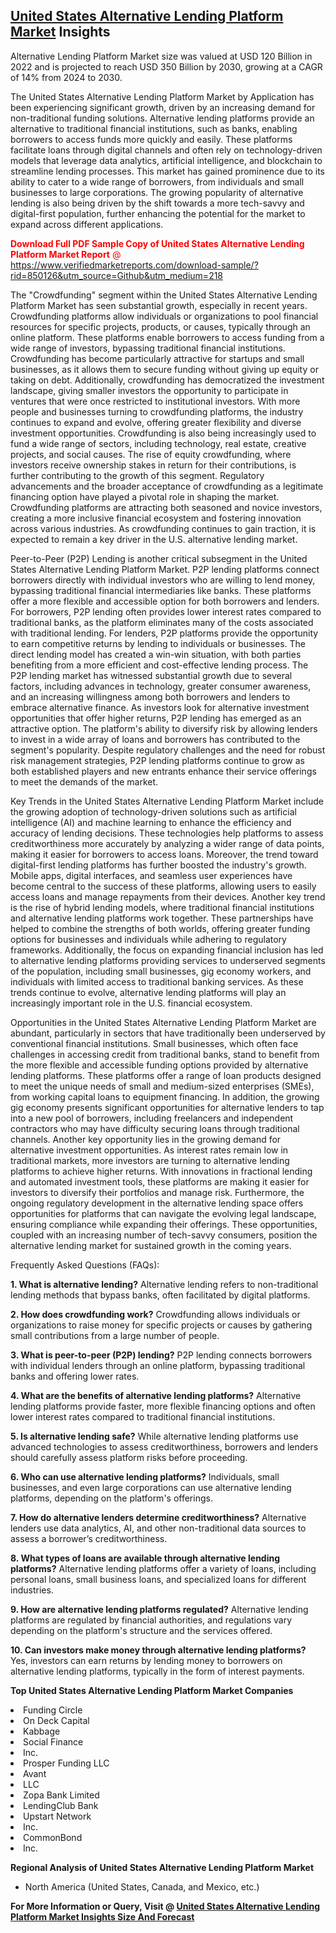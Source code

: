 <h2><a href="https://www.verifiedmarketreports.com/download-sample/?rid=850126&amp;utm_source=Github&amp;utm_medium=218" target="_blank">United States Alternative Lending Platform Market</a> Insights</h2><p>Alternative Lending Platform Market size was valued at USD 120 Billion in 2022 and is projected to reach USD 350 Billion by 2030, growing at a CAGR of 14% from 2024 to 2030.</p><p><p>The United States Alternative Lending Platform Market by Application has been experiencing significant growth, driven by an increasing demand for non-traditional funding solutions. Alternative lending platforms provide an alternative to traditional financial institutions, such as banks, enabling borrowers to access funds more quickly and easily. These platforms facilitate loans through digital channels and often rely on technology-driven models that leverage data analytics, artificial intelligence, and blockchain to streamline lending processes. This market has gained prominence due to its ability to cater to a wide range of borrowers, from individuals and small businesses to large corporations. The growing popularity of alternative lending is also being driven by the shift towards a more tech-savvy and digital-first population, further enhancing the potential for the market to expand across different applications. <p><span class=""><span style="color: #ff0000;"><strong>Download Full PDF Sample Copy of United States Alternative Lending Platform Market Report</strong> @ </span><a href="https://www.verifiedmarketreports.com/download-sample/?rid=850126&amp;utm_source=Github&amp;utm_medium=218" target="_blank">https://www.verifiedmarketreports.com/download-sample/?rid=850126&amp;utm_source=Github&amp;utm_medium=218</a></span></p></p> <p>The "Crowdfunding" segment within the United States Alternative Lending Platform Market has seen substantial growth, especially in recent years. Crowdfunding platforms allow individuals or organizations to pool financial resources for specific projects, products, or causes, typically through an online platform. These platforms enable borrowers to access funding from a wide range of investors, bypassing traditional financial institutions. Crowdfunding has become particularly attractive for startups and small businesses, as it allows them to secure funding without giving up equity or taking on debt. Additionally, crowdfunding has democratized the investment landscape, giving smaller investors the opportunity to participate in ventures that were once restricted to institutional investors. With more people and businesses turning to crowdfunding platforms, the industry continues to expand and evolve, offering greater flexibility and diverse investment opportunities. Crowdfunding is also being increasingly used to fund a wide range of sectors, including technology, real estate, creative projects, and social causes. The rise of equity crowdfunding, where investors receive ownership stakes in return for their contributions, is further contributing to the growth of this segment. Regulatory advancements and the broader acceptance of crowdfunding as a legitimate financing option have played a pivotal role in shaping the market. Crowdfunding platforms are attracting both seasoned and novice investors, creating a more inclusive financial ecosystem and fostering innovation across various industries. As crowdfunding continues to gain traction, it is expected to remain a key driver in the U.S. alternative lending market. </p> <p>Peer-to-Peer (P2P) Lending is another critical subsegment in the United States Alternative Lending Platform Market. P2P lending platforms connect borrowers directly with individual investors who are willing to lend money, bypassing traditional financial intermediaries like banks. These platforms offer a more flexible and accessible option for both borrowers and lenders. For borrowers, P2P lending often provides lower interest rates compared to traditional banks, as the platform eliminates many of the costs associated with traditional lending. For lenders, P2P platforms provide the opportunity to earn competitive returns by lending to individuals or businesses. The direct lending model has created a win-win situation, with both parties benefiting from a more efficient and cost-effective lending process. The P2P lending market has witnessed substantial growth due to several factors, including advances in technology, greater consumer awareness, and an increasing willingness among both borrowers and lenders to embrace alternative finance. As investors look for alternative investment opportunities that offer higher returns, P2P lending has emerged as an attractive option. The platform's ability to diversify risk by allowing lenders to invest in a wide array of loans and borrowers has contributed to the segment's popularity. Despite regulatory challenges and the need for robust risk management strategies, P2P lending platforms continue to grow as both established players and new entrants enhance their service offerings to meet the demands of the market. </p> <p>Key Trends in the United States Alternative Lending Platform Market include the growing adoption of technology-driven solutions such as artificial intelligence (AI) and machine learning to enhance the efficiency and accuracy of lending decisions. These technologies help platforms to assess creditworthiness more accurately by analyzing a wider range of data points, making it easier for borrowers to access loans. Moreover, the trend toward digital-first lending platforms has further boosted the industry's growth. Mobile apps, digital interfaces, and seamless user experiences have become central to the success of these platforms, allowing users to easily access loans and manage repayments from their devices. Another key trend is the rise of hybrid lending models, where traditional financial institutions and alternative lending platforms work together. These partnerships have helped to combine the strengths of both worlds, offering greater funding options for businesses and individuals while adhering to regulatory frameworks. Additionally, the focus on expanding financial inclusion has led to alternative lending platforms providing services to underserved segments of the population, including small businesses, gig economy workers, and individuals with limited access to traditional banking services. As these trends continue to evolve, alternative lending platforms will play an increasingly important role in the U.S. financial ecosystem. </p> <p>Opportunities in the United States Alternative Lending Platform Market are abundant, particularly in sectors that have traditionally been underserved by conventional financial institutions. Small businesses, which often face challenges in accessing credit from traditional banks, stand to benefit from the more flexible and accessible funding options provided by alternative lending platforms. These platforms offer a range of loan products designed to meet the unique needs of small and medium-sized enterprises (SMEs), from working capital loans to equipment financing. In addition, the growing gig economy presents significant opportunities for alternative lenders to tap into a new pool of borrowers, including freelancers and independent contractors who may have difficulty securing loans through traditional channels. Another key opportunity lies in the growing demand for alternative investment opportunities. As interest rates remain low in traditional markets, more investors are turning to alternative lending platforms to achieve higher returns. With innovations in fractional lending and automated investment tools, these platforms are making it easier for investors to diversify their portfolios and manage risk. Furthermore, the ongoing regulatory development in the alternative lending space offers opportunities for platforms that can navigate the evolving legal landscape, ensuring compliance while expanding their offerings. These opportunities, coupled with an increasing number of tech-savvy consumers, position the alternative lending market for sustained growth in the coming years. </p> <p>Frequently Asked Questions (FAQs): </p> <p><strong>1. What is alternative lending?</strong> Alternative lending refers to non-traditional lending methods that bypass banks, often facilitated by digital platforms. </p> <p><strong>2. How does crowdfunding work?</strong> Crowdfunding allows individuals or organizations to raise money for specific projects or causes by gathering small contributions from a large number of people. </p> <p><strong>3. What is peer-to-peer (P2P) lending?</strong> P2P lending connects borrowers with individual lenders through an online platform, bypassing traditional banks and offering lower rates. </p> <p><strong>4. What are the benefits of alternative lending platforms?</strong> Alternative lending platforms provide faster, more flexible financing options and often lower interest rates compared to traditional financial institutions. </p> <p><strong>5. Is alternative lending safe?</strong> While alternative lending platforms use advanced technologies to assess creditworthiness, borrowers and lenders should carefully assess platform risks before proceeding. </p> <p><strong>6. Who can use alternative lending platforms?</strong> Individuals, small businesses, and even large corporations can use alternative lending platforms, depending on the platform's offerings. </p> <p><strong>7. How do alternative lenders determine creditworthiness?</strong> Alternative lenders use data analytics, AI, and other non-traditional data sources to assess a borrower’s creditworthiness. </p> <p><strong>8. What types of loans are available through alternative lending platforms?</strong> Alternative lending platforms offer a variety of loans, including personal loans, small business loans, and specialized loans for different industries. </p> <p><strong>9. How are alternative lending platforms regulated?</strong> Alternative lending platforms are regulated by financial authorities, and regulations vary depending on the platform's structure and the services offered. </p> <p><strong>10. Can investors make money through alternative lending platforms?</strong> Yes, investors can earn returns by lending money to borrowers on alternative lending platforms, typically in the form of interest payments. </p> </p><p><strong>Top United States Alternative Lending Platform Market Companies</strong></p><div data-test-id=""><p><li>Funding Circle</li><li> On Deck Capital</li><li> Kabbage</li><li> Social Finance</li><li> Inc.</li><li> Prosper Funding LLC</li><li> Avant</li><li> LLC</li><li> Zopa Bank Limited</li><li> LendingClub Bank</li><li> Upstart Network</li><li> Inc.</li><li> CommonBond</li><li> Inc.</li></p><div><strong>Regional Analysis of&nbsp;United States Alternative Lending Platform Market</strong></div><ul><li dir="ltr"><p dir="ltr">North America&nbsp;(United States, Canada, and Mexico, etc.)</p></li></ul><p><strong>For More Information or Query, Visit @&nbsp;</strong><strong><a href="https://www.verifiedmarketreports.com/product/alternative-lending-platform-market/?utm_source=Github&amp;utm_medium=218" target="_blank">United States Alternative Lending Platform Market Insights Size And Forecast</a></strong></p></div>
